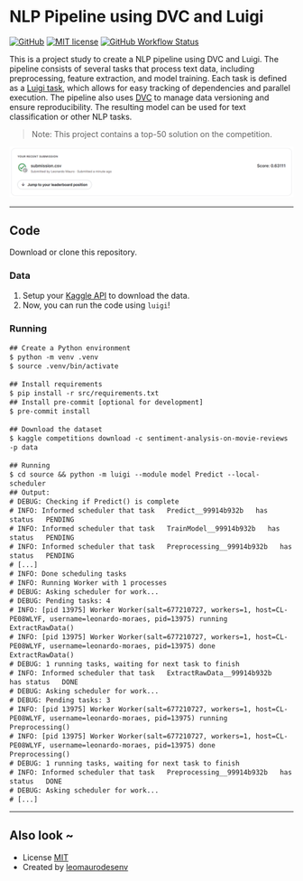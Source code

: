 # NLP Pipeline using DVC and Luigi

[![GitHub](https://img.shields.io/static/v1?label=Code&message=GitHub&color=blue&style=flat-square)](https://github.com/leomaurodesenv/dvc-luigi-nlp)
[![MIT license](https://img.shields.io/static/v1?label=License&message=MIT&color=blue&style=flat-square)](LICENSE)
[![GitHub Workflow Status](https://img.shields.io/github/actions/workflow/status/leomaurodesenv/dvc-luigi-nlp/continuous-integration.yml?label=Build&style=flat-square)](https://github.com/leomaurodesenv/dvc-luigi-nlp/actions/workflows/continuous-integration.yml)


This is a project study to create a NLP pipeline using DVC and Luigi. The pipeline consists of several tasks that process text data, including preprocessing, feature extraction, and model training. Each task is defined as a [Luigi task](https://luigi.readthedocs.io/), which allows for easy tracking of dependencies and parallel execution. The pipeline also uses [DVC](https://dvc.org/) to manage data versioning and ensure reproducibility. The resulting model can be used for text classification or other NLP tasks.

> Note: This project contains a top-50 solution on the competition.

<p align="center"><img src="./docs/submission-score.png"></p>

---
## Code

Download or clone this repository.

### Data

1. Setup your [Kaggle API](https://github.com/Kaggle/kaggle-api) to download the data.
3. Now, you can run the code using `luigi`!

### Running

```shell
## Create a Python environment
$ python -m venv .venv
$ source .venv/bin/activate

## Install requirements
$ pip install -r src/requirements.txt
## Install pre-commit [optional for development]
$ pre-commit install

## Download the dataset
$ kaggle competitions download -c sentiment-analysis-on-movie-reviews -p data

## Running
$ cd source && python -m luigi --module model Predict --local-scheduler
## Output:
# DEBUG: Checking if Predict() is complete
# INFO: Informed scheduler that task   Predict__99914b932b   has status   PENDING
# INFO: Informed scheduler that task   TrainModel__99914b932b   has status   PENDING
# INFO: Informed scheduler that task   Preprocessing__99914b932b   has status   PENDING
# [...]
# INFO: Done scheduling tasks
# INFO: Running Worker with 1 processes
# DEBUG: Asking scheduler for work...
# DEBUG: Pending tasks: 4
# INFO: [pid 13975] Worker Worker(salt=677210727, workers=1, host=CL-PE08WLYF, username=leonardo-moraes, pid=13975) running   ExtractRawData()
# INFO: [pid 13975] Worker Worker(salt=677210727, workers=1, host=CL-PE08WLYF, username=leonardo-moraes, pid=13975) done      ExtractRawData()
# DEBUG: 1 running tasks, waiting for next task to finish
# INFO: Informed scheduler that task   ExtractRawData__99914b932b   has status   DONE
# DEBUG: Asking scheduler for work...
# DEBUG: Pending tasks: 3
# INFO: [pid 13975] Worker Worker(salt=677210727, workers=1, host=CL-PE08WLYF, username=leonardo-moraes, pid=13975) running   Preprocessing()
# INFO: [pid 13975] Worker Worker(salt=677210727, workers=1, host=CL-PE08WLYF, username=leonardo-moraes, pid=13975) done      Preprocessing()
# DEBUG: 1 running tasks, waiting for next task to finish
# INFO: Informed scheduler that task   Preprocessing__99914b932b   has status   DONE
# DEBUG: Asking scheduler for work...
# [...]
```

---
## Also look ~

-   License [MIT](LICENSE)
-   Created by [leomaurodesenv](https://github.com/leomaurodesenv/)
